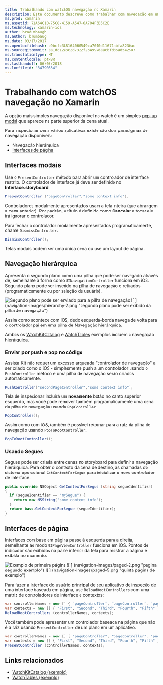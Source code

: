 ```yaml
---
title: Trabalhando com watchOS navegação no Xamarin
description: Este documento descreve como trabalhar com navegação em um aplicativo watchOS. Ele discute modal, navegação hierárquica e a baseada em página interfaces.
ms.prod: xamarin
ms.assetid: 71A64C10-75C8-4159-A547-6A704F3B5C2E
ms.technology: xamarin-ios
author: bradumbaugh
ms.author: brumbaug
ms.date: 03/17/2017
ms.openlocfilehash: c9bcfc388164060549ca7010d11671abfa8230ac
ms.sourcegitcommit: ea1dc12a3c2d7322f234997daacbfdb6ad542507
ms.translationtype: MT
ms.contentlocale: pt-BR
ms.lasthandoff: 06/05/2018
ms.locfileid: "34790634"
---
```

# <a name="working-with-watchos-navigation-in-xamarin"></a>Trabalhando com watchOS navegação no Xamarin

A opção mais simples navegação disponível no watch é um simples [pop-up modal](#modal) que aparece na parte superior da cena atual.

Para inspecionar cena vários aplicativos existe são dois paradigmas de navegação disponíveis:

- [Navegação hierárquica](#Hierarchical_Navigation)
- [Interfaces de página](#Page-Based_Interfaces)

<a name="modal"/>

## <a name="modal-interfaces"></a>Interfaces modais

Use o `PresentController` método para abrir um controlador de interface restrito. O controlador de interface já deve ser definido no **Interface.storyboard**.

```csharp
PresentController ("pageController","some context info");
```

Controladores modalmente apresentados usam a tela inteira (que abrangem a cena anterior). Por padrão, o título é definido como **Cancelar** e tocar ele irá ignorar o controlador.

Para fechar o controlador modalmente apresentados programaticamente, chame `DismissController`.

```csharp
DismissController();
```

Telas modais podem ser uma única cena ou use um layout de página.

<a name="Hierarchical_Navigation"/>

## <a name="hierarchical-navigation"></a>Navegação hierárquica

Apresenta o segundo plano como uma pilha que pode ser navegado através de, semelhante à forma como `UINavigationController` funciona em iOS. Segundo plano pode ser inserido na pilha de navegação e retirados (programaticamente ou por seleção de usuário).

![](navigation-images/hierarchy-1.png "Segundo plano pode ser enviado para a pilha de navegação") ![ ] (navigation-images/hierarchy-2.png "segundo plano pode ser exibido da pilha de navegação")

Assim como acontece com iOS, dedo esquerda-borda navega de volta para o controlador pai em uma pilha de Navegação hierárquica.

Ambos os [WatchKitCatalog](https://developer.xamarin.com/samples/WatchKitCatalog) e [WatchTables](https://developer.xamarin.com/samples/WatchTables) exemplos incluem a navegação hierárquica.

### <a name="pushing-and-popping-in-code"></a>Enviar por push e pop no código

Assista Kit não requer um excesso arqueada "controlador de navegação" a ser criado como o iOS - simplesmente push a um controlador usando o `PushController` método e uma pilha de navegação serão criados automaticamente.

```csharp
PushController("secondPageController","some context info");
```

Tela de inspecionar incluirá um **novamente** botão no canto superior esquerdo, mas você pode remover também programaticamente uma cena da pilha de navegação usando `PopController`.

```csharp
PopController();
```

Assim como com iOS, também é possível retornar para a raiz da pilha de navegação usando `PopToRootController`.

```csharp
PopToRootController();
```

### <a name="using-segues"></a>Usando Segues

Segues pode ser criada entre cenas no storyboard para definir a navegação hierárquica. Para obter o contexto da cena de destino, as chamadas do sistema operacional `GetContextForSegue` para inicializar o novo controlador de interface.

```csharp
public override NSObject GetContextForSegue (string segueIdentifier)
{
  if (segueIdentifier == "mySegue") {
    return new NSString("some context info");
  }
  return base.GetContextForSegue (segueIdentifier);
}
```
<a name="Page-Based_Interfaces"/>

## <a name="page-based-interfaces"></a>Interfaces de página

Interfaces com base em página passe à esquerda para a direita, semelhante ao modo `UIPageViewController` funciona em iOS. Pontos de indicador são exibidos na parte inferior da tela para mostrar a página é exibida no momento.

![](navigation-images/paged-1.png "Exemplo de primeira página") ![ ] (navigation-images/paged-2.png "página segundo exemplo") ![ ] (navigation-images/paged-5.png "quinta página de exemplo")


Para fazer a interface do usuário principal de seu aplicativo de inspeção de uma interface baseada em página, use `ReloadRootControllers` com uma matriz de controladores de interface e contextos:

```csharp
var controllerNames = new [] { "pageController", "pageController", "pageController", "pageController", "pageController" };
var contexts = new [] { "First", "Second", "Third", "Fourth", "Fifth" };
ReloadRootControllers (controllerNames, contexts);
```

Você também pode apresentar um controlador baseada na página que não é a raiz usando `PresentController` de um plano em um aplicativo.

```csharp
var controllerNames = new [] { "pageController", "pageController", "pageController", "pageController", "pageController" };
var contexts = new [] { "First", "Second", "Third", "Fourth", "Fifth" };
PresentController (controllerNames, contexts);
```



## <a name="related-links"></a>Links relacionados

- [WatchKitCatalog (exemplo)](https://developer.xamarin.com/samples/monotouch/WatchKit/WatchKitCatalog/)
- [WatchTables (exemplo)](https://developer.xamarin.com/samples/monotouch/WatchKit/WatchTables/)
